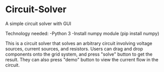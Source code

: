 # Circuit-Solver
A simple circuit solver with GUI

Technology needed:
-Python 3
-Install numpy module (pip install numpy)

This is a circuit solver that solves an arbitrary circuit involving voltage sources, current sources, and resistors. Users can drag and drop components onto the grid system, and press "solve" button to get the result. They can also press "demo" button to view the current flow in the circuit.
